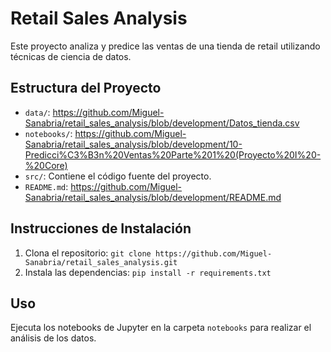 # Retail Sales Analysis

Este proyecto analiza y predice las ventas de una tienda de retail utilizando técnicas de ciencia de datos.

## Estructura del Proyecto

- `data/`: https://github.com/Miguel-Sanabria/retail_sales_analysis/blob/development/Datos_tienda.csv
- `notebooks/`: https://github.com/Miguel-Sanabria/retail_sales_analysis/blob/development/10-Predicci%C3%B3n%20Ventas%20Parte%201%20(Proyecto%20I%20-%20Core)
- `src/`: Contiene el código fuente del proyecto.
- `README.md`: https://github.com/Miguel-Sanabria/retail_sales_analysis/blob/development/README.md

## Instrucciones de Instalación

1. Clona el repositorio: `git clone https://github.com/Miguel-Sanabria/retail_sales_analysis.git`
2. Instala las dependencias: `pip install -r requirements.txt`

## Uso

Ejecuta los notebooks de Jupyter en la carpeta `notebooks` para realizar el análisis de los datos.